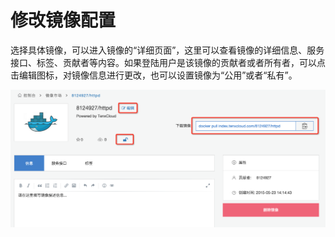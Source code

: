 # 修改镜像配置
选择具体镜像，可以进入镜像的“详细页面”，这里可以查看镜像的详细信息、服务接口、标签、贡献者等内容。如果登陆用户是该镜像的贡献者或者所有者，可以点击编辑图标，对镜像信息进行更改，也可以设置镜像为“公用”或者“私有”。

![registry2](/doc/v1/images/registry/detail-1.png)
